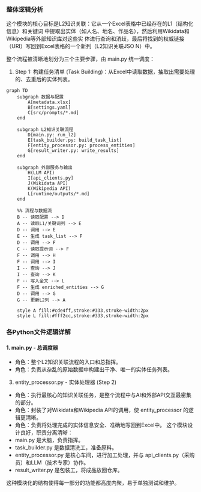   ### 整体逻辑分析


  这个模块的核心目标是L2知识关联：它从一个Excel表格中已经存在的L1（结构化信息）和关键词
  中提取出实体（如人名、地名、作品名），然后利用Wikidata和Wikipedia等外部知识库对这些实
  体进行查询和消歧，最后将找到的权威链接（URI）写回到Excel表格的一个新列（L2知识关联JSO
  N）中。


  整个流程被清晰地划分为三个主要步骤，由 main.py 统一调度：


   1. Step 1: 构建任务清单 (Task 
      Building)：从Excel中读取数据，抽取出需要处理的、去重后的实体列表。
  
  ```mermaid
  graph TD
      subgraph 数据与配置
          A[metadata.xlsx]
          B[settings.yaml]
          C[src/prompts/*.md]
      end

      subgraph L2知识关联流程
          D[main.py: run_l2]
          E[task_builder.py: build_task_list]
          F[entity_processor.py: process_entities]
          G[result_writer.py: write_results]
      end

      subgraph 外部服务与输出
          H(LLM API)
          I[api_clients.py]
          J(Wikidata API)
          K(Wikipedia API)
          L[runtime/outputs/*.md]
      end

      %% 流程与数据流
      B -- 读取配置 --> D
      A -- 读取L1/关键词列 --> E
      D -- 调用 --> E
      E -- 生成 task_list --> F
      D -- 调用 --> F
      C -- 读取提示词 --> F
      F -- 调用 --> H
      F -- 调用 --> I
      I -- 查询 --> J
      I -- 查询 --> K
      F -- 写入全文 --> L
      F -- 生成 enriched_entities --> G
      D -- 调用 --> G
      G -- 更新L2列 --> A

      style A fill:#cde4ff,stroke:#333,stroke-width:2px
      style L fill:#fff2cc,stroke:#333,stroke-width:2px
  ```

  ### 各Python文件逻辑详解

  #### 1. main.py - 总调度器

   - 角色：整个L2知识关联流程的入口和总指挥。
   - 角色：负责从杂乱的原始数据中构建出干净、唯一的实体任务列表。
  3. entity_processor.py - 实体处理器 (Step 2)
   - 角色：执行最核心的知识关联任务，是整个流程中与AI和外部API交互最密集的部分。
   - 角色：封装了对Wikidata和Wikipedia API的调用，使 entity_processor 的逻辑更清晰。
   - 角色：负责将处理完成的实体信息安全、准确地写回到Excel中。
  这个模块设计良好，职责分离清晰：
  - main.py 是大脑，负责指挥。
  - task_builder.py 是数据清洗工，准备原料。
  - entity_processor.py 是核心车间，进行加工处理，并与
  api_clients.py（采购员）和LLM（技术专家）协作。
  - result_writer.py 是包装工，将成品放回仓库。


  这种模块化的结构使得每一部分的功能都高度内聚，易于单独测试和维护。